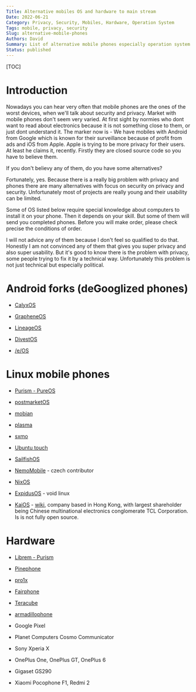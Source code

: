 ```yaml
---
Title: Alternative mobiles OS and hardware to main stream
Date: 2022-06-21
Category: Privacy, Security, Mobiles, Hardware, Operation System
Tags: mobile, privacy, security
Slug: alternative-mobile-phones
Authors: David
Summary: List of alternative mobile phones especially operation system to not be stuck just in Android or iOS
Status: published
---
```


[TOC]

# Introduction
Nowadays you can hear very often that mobile phones are the ones of the
worst devices, when we'll talk about security and privacy.
Market with mobile phones don't seem very varied. At first sight by normies who
dont want to read about electronics because it is not something close to them,
or just dont understand it.
The marker now is - We have mobiles with Android from Google which is known
for their surveillance because of profit from ads and iOS from Apple.
Apple is trying to be more privacy for their users. At least he claims it, recently.
Firstly they are closed source code so you have to believe them.

If you don't believy any of them, do you have some alternatives?

Fortunately, yes. Because there is a really big problem with privacy and phones
there are many alternatives with focus on security on privacy and security.
Unfortunately most of projects are really young and their usability can be limited.

Some of OS listed below require special knowledge about computers to install it
on your phone. Then it depends on your skill. But some of them will send you
completed phones. Before you will make order, please check precise the conditions
of order.

I will not advice any of them because I don't feel so qualified to do that.
Honestly I am not convinced any of them that gives you super privacy and also
super usability. But it's good to know there is the problem with privacy,
some people trying to fix it by a technical way.
Unfortunately this problem is not just technical but especially political.

# Android forks (deGooglized phones)

* [CalyxOS](https://calyxos.org/)

* [GrapheneOS](https://grapheneos.org/)

* [LineageOS](https://lineageos.org/)

* [DivestOS](https://divestos.org/)

* [/e/OS](https://e.foundation/)


# Linux mobile phones

* [Purism - PureOS](https://puri.sm/)

* [postmarketOS](https://postmarketos.org/)

* [mobian](https://mobian-project.org/)

* [plasma](https://plasma-mobile.org/)

* [sxmo](https://sxmo.org/)

* [Ubuntu touch](https://ubuntu-touch.io/)

* [SailfishOS](https://sailfishos.org/)

* [NemoMobile](https://nemomobile.net/) - czech contributor

* [NixOS](https://mobile.nixos.org/)

* [ExpidusOS](https://expidusos.com/) - void linux

* [KaiOS](https://www.kaiostech.com/) - [wiki](https://en.wikipedia.org/wiki/KaiOS), company based in Hong Kong, with largest shareholder being Chinese multinational electronics conglomerate TCL Corporation. Is is not fully open source.


# Hardware

* [Librem - Purism](https://puri.sm/)

* [Pinephone](https://www.pine64.org/pinephone/)

* [pro1x](https://www.fxtec.com/pro1x)

* [Fairphone](https://www.fairphone.com/en/)

* [Teracube](https://myteracube.com/)

* [armadillophone](https://armadillophone.com/)

* Google Pixel

* Planet Computers Cosmo Communicator

* Sony Xperia X

* OnePlus One, OnePlus GT, OnePlus 6

* Gigaset GS290

* Xiaomi Pocophone F1, Redmi 2

